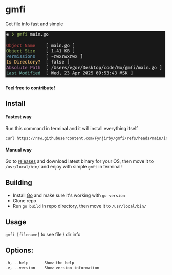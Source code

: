 # gmfi
Get file info fast and simple
 
<img src="photo.png" width="500px">

#### Feel free to contribute! 
 
## Install

#### Fastest way 
Run this command in terminal and it will install everything itself
```sh
curl https://raw.githubusercontent.com/Fynjirby/gmfi/refs/heads/main/install.sh | sh
```
#### Manual way
Go to [releases](https://github.com/Fynjirby/gmfi/releases/) and download latest binary for your OS, then move it to `/usr/local/bin/` and enjoy with simple `gmfi` in terminal!

## Building
- Install [Go](https://go.dev/) and make sure it's working with `go version`
- Clone repo
- Run `go build` in repo directory, then move it to `/usr/local/bin/`

## Usage
`gmfi [filename]` to see file / dir info

## Options: 
	-h, --help       Show the help 
	-v, --version    Show version information
